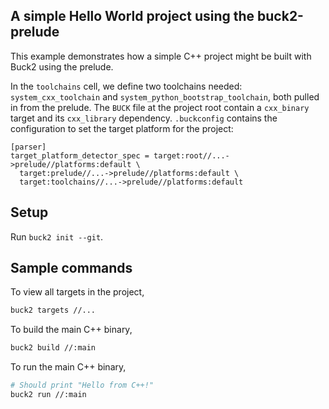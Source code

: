 ## A simple Hello World project using the buck2-prelude

This example demonstrates how a simple C++ project might be built with Buck2
using the prelude.

In the `toolchains` cell, we define two toolchains needed:
`system_cxx_toolchain` and `system_python_bootstrap_toolchain`, both pulled in
from the prelude. The `BUCK` file at the project root contain a `cxx_binary`
target and its `cxx_library` dependency. `.buckconfig` contains the
configuration to set the target platform for the project:

```
[parser]
target_platform_detector_spec = target:root//...->prelude//platforms:default \
  target:prelude//...->prelude//platforms:default \
  target:toolchains//...->prelude//platforms:default
```

## Setup

Run `buck2 init --git`.

## Sample commands

To view all targets in the project,

```bash
buck2 targets //...
```

To build the main C++ binary,

```bash
buck2 build //:main
```

To run the main C++ binary,

```bash
# Should print "Hello from C++!"
buck2 run //:main
```
